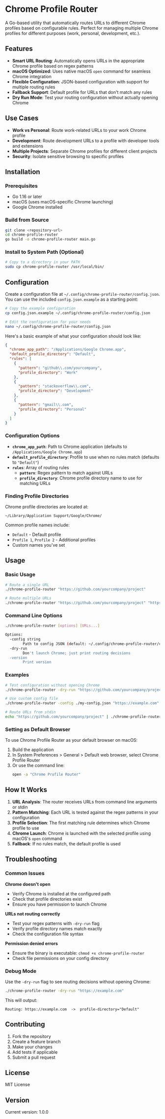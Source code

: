 # Chrome Profile Router

A Go-based utility that automatically routes URLs to different Chrome profiles based on configurable rules. Perfect for managing multiple Chrome profiles for different purposes (work, personal, development, etc.).

## Features

- **Smart URL Routing**: Automatically opens URLs in the appropriate Chrome profile based on regex patterns
- **macOS Optimized**: Uses native macOS `open` command for seamless Chrome integration
- **Flexible Configuration**: JSON-based configuration with support for multiple routing rules
- **Fallback Support**: Default profile for URLs that don't match any rules
- **Dry Run Mode**: Test your routing configuration without actually opening Chrome

## Use Cases

- **Work vs Personal**: Route work-related URLs to your work Chrome profile
- **Development**: Route development URLs to a profile with developer tools and extensions
- **Multiple Projects**: Separate Chrome profiles for different client projects
- **Security**: Isolate sensitive browsing to specific profiles

## Installation

### Prerequisites

- Go 1.16 or later
- macOS (uses macOS-specific Chrome launching)
- Google Chrome installed

### Build from Source

```bash
git clone <repository-url>
cd chrome-profile-router
go build -o chrome-profile-router main.go
```

### Install to System Path (Optional)

```bash
# Copy to a directory in your PATH
sudo cp chrome-profile-router /usr/local/bin/
```

## Configuration

Create a configuration file at `~/.config/chrome-profile-router/config.json`. You can use the included `config.json.example` as a starting point:

```bash
# Copy the example configuration
cp config.json.example ~/.config/chrome-profile-router/config.json

# Edit the configuration for your needs
nano ~/.config/chrome-profile-router/config.json
```

Here's a basic example of what your configuration should look like:

```json
{
  "chrome_app_path": "/Applications/Google Chrome.app",
  "default_profile_directory": "Default",
  "rules": [
    {
      "pattern": "github\\.com/yourcompany",
      "profile_directory": "Work"
    },
    {
      "pattern": "stackoverflow\\.com",
      "profile_directory": "Development"
    },
    {
      "pattern": "gmail\\.com",
      "profile_directory": "Personal"
    }
  ]
}
```

### Configuration Options

- **`chrome_app_path`**: Path to Chrome application (defaults to `/Applications/Google Chrome.app`)
- **`default_profile_directory`**: Profile to use when no rules match (defaults to `"Default"`)
- **`rules`**: Array of routing rules
  - **`pattern`**: Regex pattern to match against URLs
  - **`profile_directory`**: Chrome profile directory name to use for matching URLs

### Finding Profile Directories

Chrome profile directories are located at:
```
~/Library/Application Support/Google/Chrome/
```

Common profile names include:
- `Default` - Default profile
- `Profile 1`, `Profile 2` - Additional profiles
- Custom names you've set

## Usage

### Basic Usage

```bash
# Route a single URL
./chrome-profile-router "https://github.com/yourcompany/project"

# Route multiple URLs
./chrome-profile-router "https://github.com/yourcompany/project" "https://stackoverflow.com/questions/123"
```

### Command Line Options

```bash
./chrome-profile-router [options] [URLs...]

Options:
  -config string
        Path to config JSON (default: ~/.config/chrome-profile-router/config.json)
  -dry-run
        Don't launch Chrome; just print routing decisions
  -version
        Print version
```

### Examples

```bash
# Test configuration without opening Chrome
./chrome-profile-router -dry-run "https://github.com/yourcompany/project"

# Use custom config file
./chrome-profile-router -config ./my-config.json "https://example.com"

# Route URLs from stdin
echo "https://github.com/yourcompany/project" | ./chrome-profile-router
```

### Setting as Default Browser

To use Chrome Profile Router as your default browser on macOS:

1. Build the application
2. In System Preferences > General > Default web browser, select Chrome Profile Router
3. Or use the command line:
   ```bash
   open -a "Chrome Profile Router"
   ```

## How It Works

1. **URL Analysis**: The router receives URLs from command line arguments or stdin
2. **Pattern Matching**: Each URL is tested against the regex patterns in your configuration
3. **Profile Selection**: The first matching rule determines which Chrome profile to use
4. **Chrome Launch**: Chrome is launched with the selected profile using macOS's `open` command
5. **Fallback**: If no rules match, the default profile is used

## Troubleshooting

### Common Issues

**Chrome doesn't open**
- Verify Chrome is installed at the configured path
- Check that profile directories exist
- Ensure you have permission to launch Chrome

**URLs not routing correctly**
- Test your regex patterns with `-dry-run` flag
- Verify profile directory names match exactly
- Check the configuration file syntax

**Permission denied errors**
- Ensure the binary is executable: `chmod +x chrome-profile-router`
- Check file permissions on your config directory

### Debug Mode

Use the `-dry-run` flag to see routing decisions without opening Chrome:

```bash
./chrome-profile-router -dry-run "https://example.com"
```

This will output:
```
Routing: https://example.com  ->  profile-directory="Default"
```

## Contributing

1. Fork the repository
2. Create a feature branch
3. Make your changes
4. Add tests if applicable
5. Submit a pull request

## License

MIT License

## Version

Current version: 1.0.0
